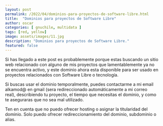 ```yaml
---
layout: post
permalink: /2022/04/dominios-para-proyectos-de-software-libre.html
title:  "Dominios para proyectos de Software Libre"
author: oscar
categories: [ gnuchile, multidata ]
tags: [red, yellow]
image: assets/images/11.jpg
description: "Dominios para proyectos de Software Libre."
featured: false
---
```


Si has llegado a este post es probablemente porque estas buscando un sitio web relacionado con alguno de mis proyectos que lamentablemente ya no se encuentra activo, y este dominio ahora esta disponible para ser usado en proyectos relacionados con Software Libre o tecnolog&iacute;a.

Si buscas usar el dominio temporalmente, puedes contactarme a mi email alkamod@ en gmail (sera redireccionado automáticamente a mi correo real), describiendo tu proyecto, el tiempo que necesitas el dominio, y como te aseguraras que no sea mal utilizado.

Ten en cuenta que no puedo ofrecer hosting o asignar la titularidad del dominio. Solo puedo ofrecer redireccionamiento del dominio, subdominio o alias.
